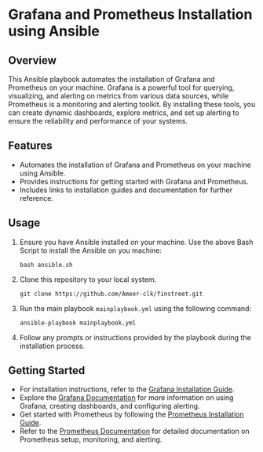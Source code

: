 # Grafana and Prometheus Installation using Ansible

## Overview
This Ansible playbook automates the installation of Grafana and Prometheus on your machine. Grafana is a powerful tool for querying, visualizing, and alerting on metrics from various data sources, while Prometheus is a monitoring and alerting toolkit. By installing these tools, you can create dynamic dashboards, explore metrics, and set up alerting to ensure the reliability and performance of your systems.

## Features
- Automates the installation of Grafana and Prometheus on your machine using Ansible.
- Provides instructions for getting started with Grafana and Prometheus.
- Includes links to installation guides and documentation for further reference.

## Usage
1. Ensure you have Ansible installed on your machine. Use the above Bash Script to install the Ansible on you machine:
    ```
    bash ansible.sh

     ```

2. Clone this repository to your local system.

    ```
    git clone https://github.com/Ameer-clk/finstreet.git
    
   ```

3. Run the main playbook `mainplaybook.yml` using the following command:
   
   ```
   ansible-playbook mainplaybook.yml

    ```

4. Follow any prompts or instructions provided by the playbook during the installation process.

## Getting Started
- For installation instructions, refer to the [Grafana Installation Guide](https://grafana.com/docs/grafana/latest/setup-grafana/installation/).
- Explore the [Grafana Documentation](https://grafana.com/docs/) for more information on using Grafana, creating dashboards, and configuring alerting.
- Get started with Prometheus by following the [Prometheus Installation Guide](https://prometheus.io/docs/prometheus/latest/installation/).
- Refer to the [Prometheus Documentation](https://prometheus.io/docs/) for detailed documentation on Prometheus setup, monitoring, and alerting.

